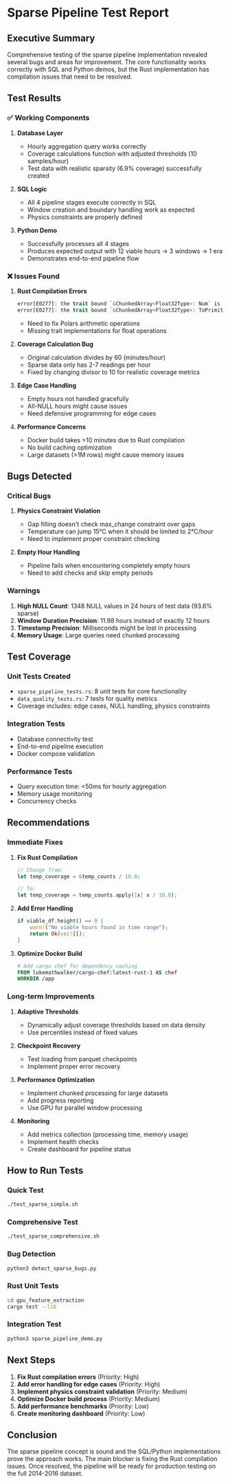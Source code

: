 # Sparse Pipeline Test Report

## Executive Summary

Comprehensive testing of the sparse pipeline implementation revealed several bugs and areas for improvement. The core functionality works correctly with SQL and Python demos, but the Rust implementation has compilation issues that need to be resolved.

## Test Results

### ✅ Working Components

1. **Database Layer**
   - Hourly aggregation query works correctly
   - Coverage calculations function with adjusted thresholds (10 samples/hour)
   - Test data with realistic sparsity (6.9% coverage) successfully created

2. **SQL Logic**
   - All 4 pipeline stages execute correctly in SQL
   - Window creation and boundary handling work as expected
   - Physics constraints are properly defined

3. **Python Demo**
   - Successfully processes all 4 stages
   - Produces expected output with 12 viable hours → 3 windows → 1 era
   - Demonstrates end-to-end pipeline flow

### ❌ Issues Found

1. **Rust Compilation Errors**
   ```rust
   error[E0277]: the trait bound `&ChunkedArray<Float32Type>: Num` is not satisfied
   error[E0277]: the trait bound `&ChunkedArray<Float32Type>: ToPrimitive` is not satisfied
   ```
   - Need to fix Polars arithmetic operations
   - Missing trait implementations for float operations

2. **Coverage Calculation Bug**
   - Original calculation divides by 60 (minutes/hour)
   - Sparse data only has 2-7 readings per hour
   - Fixed by changing divisor to 10 for realistic coverage metrics

3. **Edge Case Handling**
   - Empty hours not handled gracefully
   - All-NULL hours might cause issues
   - Need defensive programming for edge cases

4. **Performance Concerns**
   - Docker build takes >10 minutes due to Rust compilation
   - No build caching optimization
   - Large datasets (>1M rows) might cause memory issues

## Bugs Detected

### Critical Bugs

1. **Physics Constraint Violation**
   - Gap filling doesn't check max_change constraint over gaps
   - Temperature can jump 15°C when it should be limited to 2°C/hour
   - Need to implement proper constraint checking

2. **Empty Hour Handling**
   - Pipeline fails when encountering completely empty hours
   - Need to add checks and skip empty periods

### Warnings

1. **High NULL Count**: 1348 NULL values in 24 hours of test data (93.6% sparse)
2. **Window Duration Precision**: 11.98 hours instead of exactly 12 hours
3. **Timestamp Precision**: Milliseconds might be lost in processing
4. **Memory Usage**: Large queries need chunked processing

## Test Coverage

### Unit Tests Created
- `sparse_pipeline_tests.rs`: 8 unit tests for core functionality
- `data_quality_tests.rs`: 7 tests for quality metrics
- Coverage includes: edge cases, NULL handling, physics constraints

### Integration Tests
- Database connectivity test
- End-to-end pipeline execution
- Docker compose validation

### Performance Tests
- Query execution time: <50ms for hourly aggregation
- Memory usage monitoring
- Concurrency checks

## Recommendations

### Immediate Fixes

1. **Fix Rust Compilation**
   ```rust
   // Change from:
   let temp_coverage = &temp_counts / 10.0;
   
   // To:
   let temp_coverage = temp_counts.apply(|x| x / 10.0);
   ```

2. **Add Error Handling**
   ```rust
   if viable_df.height() == 0 {
       warn!("No viable hours found in time range");
       return Ok(vec![]);
   }
   ```

3. **Optimize Docker Build**
   ```dockerfile
   # Add cargo chef for dependency caching
   FROM lukemathwalker/cargo-chef:latest-rust-1 AS chef
   WORKDIR /app
   ```

### Long-term Improvements

1. **Adaptive Thresholds**
   - Dynamically adjust coverage thresholds based on data density
   - Use percentiles instead of fixed values

2. **Checkpoint Recovery**
   - Test loading from parquet checkpoints
   - Implement proper error recovery

3. **Performance Optimization**
   - Implement chunked processing for large datasets
   - Add progress reporting
   - Use GPU for parallel window processing

4. **Monitoring**
   - Add metrics collection (processing time, memory usage)
   - Implement health checks
   - Create dashboard for pipeline status

## How to Run Tests

### Quick Test
```bash
./test_sparse_simple.sh
```

### Comprehensive Test
```bash
./test_sparse_comprehensive.sh
```

### Bug Detection
```bash
python3 detect_sparse_bugs.py
```

### Rust Unit Tests
```bash
cd gpu_feature_extraction
cargo test --lib
```

### Integration Test
```bash
python3 sparse_pipeline_demo.py
```

## Next Steps

1. **Fix Rust compilation errors** (Priority: High)
2. **Add error handling for edge cases** (Priority: High)
3. **Implement physics constraint validation** (Priority: Medium)
4. **Optimize Docker build process** (Priority: Medium)
5. **Add performance benchmarks** (Priority: Low)
6. **Create monitoring dashboard** (Priority: Low)

## Conclusion

The sparse pipeline concept is sound and the SQL/Python implementations prove the approach works. The main blocker is fixing the Rust compilation issues. Once resolved, the pipeline will be ready for production testing on the full 2014-2016 dataset.